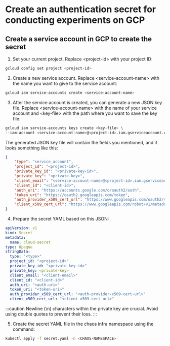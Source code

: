 # Create an authentication secret for conducting experiments on GCP

## Create a service account in GCP to create the secret

1. Set your current project. Replace &lt;project-id&gt; with your project ID:

  ```bash
  gcloud config set project <project-id>
  ```

2. Create a new service account. Replace &lt;service-account-name&gt; with the name you want to give to the service account:

  ```bash
  gcloud iam service-accounts create <service-account-name>
  ```

3. After the service account is created, you can generate a new JSON key file. Replace &lt;service-account-name&gt; with the name of your service account and &lt;key-file&gt; with the path where you want to save the key file:

  ```bash
  gcloud iam service-accounts keys create <key-file> \
  --iam-account <service-account-name>@<project-id>.iam.gserviceaccount.com
  ```

  The generated JSON key file will contain the fields you mentioned, and it looks something like this:

  ```json
  {
      "type": "service_account",
      "project_id": "<project-id>",
      "private_key_id": "<private-key-id>",
      "private_key": "<private-key>",
      "client_email": "<service-account-name>@<project-id>.iam.gserviceaccount.com",
      "client_id": "<client-id>",
      "auth_uri": "https://accounts.google.com/o/oauth2/auth",
      "token_uri": "https://oauth2.googleapis.com/token",
      "auth_provider_x509_cert_url": "https://www.googleapis.com/oauth2/v1/certs",
      "client_x509_cert_url": "https://www.googleapis.com/robot/v1/metadata/x509/<service-account-name>%40<project-id>.iam.gserviceaccount.com"
  }
  ```
4. Prepare the secret YAML based on this JSON:

  ```yaml
  apiVersion: v1
  kind: Secret
  metadata:
    name: cloud-secret
  type: Opaque
  stringData:
    type: "<type>"
    project_id: "<project-id>"
    private_key_id: "<private-key-id>"
    private_key: <private-key>
    client_email: "<client-email>"
    client_id: "<client-id>"
    auth_uri: "<auth-uri>"
    token_uri: "<token-uri>"
    auth_provider_x509_cert_url: "<auth-provider-x509-cert-url>"
    client_x509_cert_url: "<client-x509-cert-url>"
  ```

  :::caution
  Newline (\n) characters within the private key are crucial. Avoid using double quotes to prevent their loss.
  :::

5. Create the secret YAML file in the chaos infra namespace using the command:

  ```bash
  kubectl apply -f secret.yaml -n <CHAOS-NAMESPACE>
  ```
